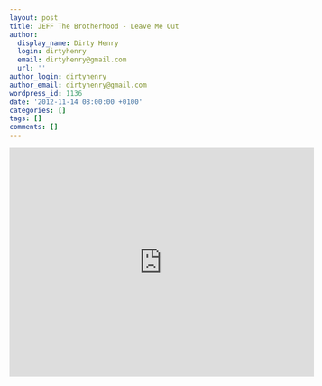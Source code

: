 ```yaml
---
layout: post
title: JEFF The Brotherhood - Leave Me Out
author:
  display_name: Dirty Henry
  login: dirtyhenry
  email: dirtyhenry@gmail.com
  url: ''
author_login: dirtyhenry
author_email: dirtyhenry@gmail.com
wordpress_id: 1136
date: '2012-11-14 08:00:00 +0100'
categories: []
tags: []
comments: []
---
```

<iframe width="540" height="405" src="http://www.youtube.com/embed/toUilg0uEdc" frameborder="0" allowfullscreen></iframe>
